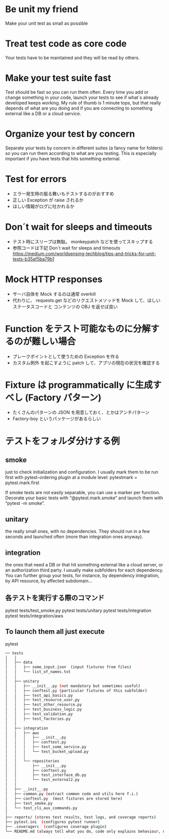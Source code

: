 # Be unit my friend
Make your unit test as small as possible

# Treat test code as core code
Your tests have to be maintained and they will be read by others.

# Make your test suite fast
Test should be fast so you can run them often. Every time you add or change something in your code, launch your tests to see if what´s already developed keeps working.
My rule of thumb is 1 minute tops, but that really depends of what are you doing and if you are connecting to something external like a DB or a cloud service.

# Organize your test by concern
Separate your tests by concern in different suites (a fancy name for folders) so you can run them according to what are you testing. This is especially important if you have tests that hits something external.


# Test for errors
* エラー発生時の振る舞いもテストするのがおすすめ
* 正しい Exception が raise されるか
* ほしい情報がログに吐かれるか

# Don´t wait for sleeps and timeouts
* テスト時にスリープは無駄。 monkeypatch などを使ってスキップする
* 参照コードは下記 Don´t wait for sleeps and timeouts
https://medium.com/worldsensing-techblog/tips-and-tricks-for-unit-tests-b35af5ba79b1

# Mock HTTP responses
* サーバ自体を Mock するのは通常 overkill
* 代わりに、 requests.get などのリクエストメソッドを Mock して、ほしいステータスコードと コンテンツの OBJ を返せば良い

# Function をテスト可能なものに分解するのが難しい場合
* ブレークポイントとして使うための Exception を作る
* カスタム例外 を起こすように patch して、アプリの現在の状況を確認する

# Fixture は programmatically に生成すべし (Factory パターン)
* たくさんのパターンの JSON を用意しておく、とかはアンチパターン
* Factory-boy というパッケージがあるらしい

# テストをフォルダ分けする例

## smoke
just to check initialization and configuration.
I usually mark them to be run first with pytest-ordering plugin at a module level: pytestmark = pytest.mark.first

If smoke tests are not easily separable,
you can use a marker per function.
Decorate your basic tests with “@pytest.mark.smoke”
and launch them with “pytest -m smoke”.

## unitary
the really small ones, with no dependencies. They should run in a few seconds and launched often (more than integration ones anyway).

## integration
the ones that need a DB or that hit something external like a cloud server,
or an authorization third party.
I usually make subfolders for each dependency.
You can further group your tests, for instance, by dependency integration,
by API resource, by affected subdomain…


## 各テストを実行する際のコマンド

pytest tests/test_smoke.py
pytest tests/unitary
pytest tests/integration
pytest tests/integration/aws

## To launch them all just execute
pytest

```bash
── tests
│   │
│   ├── data
│   │   ├── some_input.json  (input fixtures from files)
│   │   └── list_of_names.txt
│   │
│   ├── unitary
│   │   ├── __init__.py (not mandatory but sometimes useful)
│   │   ├── conftest.py (particular fixtures of this subfolder)
│   │   ├── test_api_basics.py
│   │   ├── test_resource_user.py
│   │   ├── test_other_resource.py
│   │   ├── test_business_logic.py
│   │   ├── test_validation.py
│   │   ├── test_factories.py
│   │
│   ├── integration
│   │   ├── aws
│   │   │   ├── __init__.py
│   │   │   ├── conftest.py
│   │   │   ├── test_some_service.py
│   │   │   └── test_bucket_upload.py
│   │   │  
│   │   └── repositories
│   │       ├── __init__.py
│   │       ├── conftest.py
│   │       ├── test_interface_db.py
│   │       └── test_external2.py
│   │
│   ├── __init__.py
│   ├── common.py (extract common code and utils here f.i.)
│   ├── conftest.py  (most fixtures are stored here)
│   ├── test_smoke.py
│   └── test_cli_aux_commands.py
│
├── reports/ (stores test results, test logs, and coverage reports)
├── pytest.ini  (configures pytest runner)
├── .coveragerc  (configures coverage plugin)
└── README.md (always tell what you do, code only explains behaviour, not intention)
```

